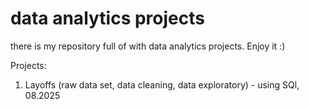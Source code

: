 # data analytics projects
there is my repository full of with data analytics projects. Enjoy it :)


Projects:
1. Layoffs (raw data set, data cleaning, data exploratory) - using SQl, 08.2025
